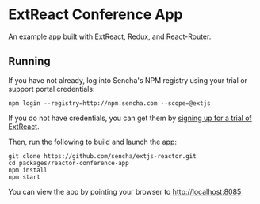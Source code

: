 # ExtReact Conference App

An example app built with ExtReact, Redux, and React-Router.

## Running

If you have not already, log into Sencha's NPM registry using your trial or support portal credentials:

```
npm login --registry=http://npm.sencha.com --scope=@extjs
```

If you do not have credentials, you can get them by [signing up for a trial of ExtReact](https://www.sencha.com/products/extreact/evaluate/).

Then, run the following to build and launch the app:

```
git clone https://github.com/sencha/extjs-reactor.git
cd packages/reactor-conference-app
npm install
npm start
```

You can view the app by pointing your browser to [http://localhost:8085](http://localhost:8085)
